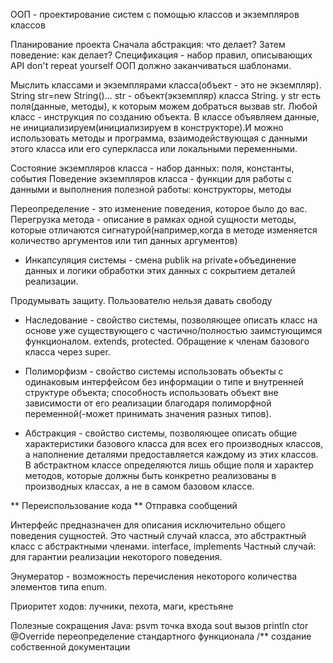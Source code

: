 ООП - проектирование систем с помощью классов и экземпляров классов

Планирование проекта
Сначала абстракция: что делает?
Затем поведение: как делает?
Спецификация - набор правил, описывающих API
don't repeat yourself
ООП должно заканчиваться шаблонами. 

Мыслить классами и экземплярами класса(объект - это не экземпляр). String str=new String()... str - объект(экземпляр) класса String. у str есть поля(данные, методы), к которым можем добраться вызвав str. 
Любой класс - инструкция по созданию объекта. В классе объявляем данные, не инициализируем(инициализируем в конструкторе).И можно использовать методы и программа, взаимодействующая с данными этого  класса или его суперкласса или локальными переменными.

Состояние экземпляров класса - набор данных: поля, константы, события
Поведение экземпляров класса - функции для работы с данными и выполнения полезной работы: конструкторы, методы

Переопределение - это изменение поведения, которое было до вас.
Перегрузка метода - описание в рамках одной сущности методы, которые отличаются сигнатурой(например,когда в методе изменяется количество аргументов или тип данных аргументов)

* Инкапсуляция системы - смена publik на private+объединение данных и логики обработки этих данных с сокрытием деталей реализации.

Продумывать защиту. Пользователю нельзя давать свободу

* Наследование - свойство системы, позволяющее описать класс на основе уже существующего с частично/полностью заимстующимся функционалом. extends, protected. Обращение к членам базового класса через super.

* Полиморфизм - свойство системы использовать объекты с одинаковым интерфейсом без информации о типе и внутренней структуре объекта; способность использовать объект вне зависимости от его реализации благодаря полиморфной переменной(-может принимать значения разных типов).

* Абстракция - свойство системы, позволяющее описать общие характеристики базового класса для всех его производных классов, а наполнение деталями предоставляется каждому из этих классов. В абстрактном классе определяются лишь общие поля и характер методов, которые должны быть конкретно реализованы в производных классах, а не в самом базовом классе.

** Переиспользование кода
** Отправка сообщений 

Интерфейс предназначен для описания исключительно общего поведения сущностей. Это частный случай класса, это абстрактный класс с абстрактными членами. interface, implements
Частный случай: для гарантии реализации некоторого поведения. 

Энумератор - возможность перечисления некоторого количества элементов типа enum.

Приоритет ходов: лучники, пехота, маги, крестьяне




Полезные сокращения Java:
psvm точка входа
sout вызов println
ctor
@Override переопределение стандартного функционала
/** создание собственной документации